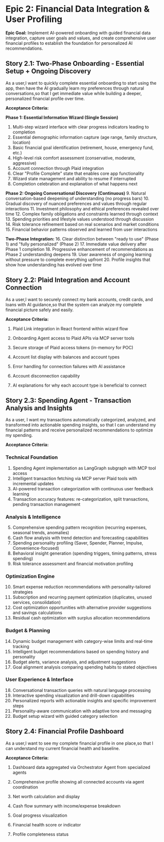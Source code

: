 # Epic 2: Financial Data Integration & User Profiling

**Epic Goal:** Implement AI-powered onboarding with guided financial data integration, capture user goals and values, and create comprehensive user financial profiles to establish the foundation for personalized AI recommendations.

## Story 2.1: Two-Phase Onboarding - Essential Setup + Ongoing Discovery

As a user,I want to quickly complete essential onboarding to start using the app, then have the AI gradually learn my preferences through natural conversations,so that I get immediate value while building a deeper, personalized financial profile over time.

**Acceptance Criteria:**

**Phase 1: Essential Information Wizard (Single Session)**
1.  Multi-step wizard interface with clear progress indicators leading to completion
2.  Essential demographic information capture (age range, family structure, location)
3.  Basic financial goal identification (retirement, house, emergency fund, etc.)
4.  High-level risk comfort assessment (conservative, moderate, aggressive)
5.  Account connection through Plaid integration
6.  Clear "Profile Complete" state that enables core app functionality
7.  Wizard state management and ability to resume if interrupted
8.  Completion celebration and explanation of what happens next

**Phase 2: Ongoing Conversational Discovery (Continuous)**
9.  Natural conversation-based deepening of understanding (no progress bars)
10. Gradual discovery of nuanced preferences and values through regular interactions
11. Investment philosophy and ethical preferences revealed over time
12. Complex family obligations and constraints learned through context
13. Spending priorities and lifestyle values understood through discussion
14. Risk tolerance refinement based on real scenarios and market conditions
15. Financial behavior patterns observed and learned from user interactions

**Two-Phase Integration:**
16. Clear distinction between "ready to use" (Phase 1) and "fully personalized" (Phase 2)
17. Immediate value delivery after Phase 1 completion
18. Progressive enhancement of recommendations as Phase 2 understanding deepens
19. User awareness of ongoing learning without pressure to complete everything upfront
20. Profile insights that show how understanding has evolved over time
    

## Story 2.2: Plaid Integration and Account Connection

As a user,I want to securely connect my bank accounts, credit cards, and loans with AI guidance,so that the system can analyze my complete financial picture safely and easily.

**Acceptance Criteria:**

1.  Plaid Link integration in React frontend within wizard flow
    
2.  Onboarding Agent access to Plaid APIs via MCP server tools
    
3.  Secure storage of Plaid access tokens (in-memory for POC)
    
4.  Account list display with balances and account types
    
5.  Error handling for connection failures with AI assistance
    
6.  Account disconnection capability
    
7.  AI explanations for why each account type is beneficial to connect
    

## Story 2.3: Spending Agent - Transaction Analysis and Insights

As a user, I want my transactions automatically categorized, analyzed, and transformed into actionable spending insights, so that I can understand my financial patterns and receive personalized recommendations to optimize my spending.

**Acceptance Criteria:**

### Technical Foundation
1. Spending Agent implementation as LangGraph subgraph with MCP tool access
2. Intelligent transaction fetching via MCP server Plaid tools with incremental updates
3. AI-powered transaction categorization with continuous user feedback learning
4. Transaction accuracy features: re-categorization, split transactions, pending transaction management

### Analysis & Intelligence
5. Comprehensive spending pattern recognition (recurring expenses, seasonal trends, anomalies)
6. Cash flow analysis with trend detection and forecasting capabilities
7. Spending personality profiling (Saver, Spender, Planner, Impulse, Convenience-focused)
8. Behavioral insight generation (spending triggers, timing patterns, stress spending)
9. Risk tolerance assessment and financial motivation profiling

### Optimization Engine
10. Smart expense reduction recommendations with personality-tailored strategies
11. Subscription and recurring payment optimization (duplicates, unused services, consolidation)
12. Cost optimization opportunities with alternative provider suggestions and savings calculations
13. Residual cash optimization with surplus allocation recommendations

### Budget & Planning
14. Dynamic budget management with category-wise limits and real-time tracking
15. Intelligent budget recommendations based on spending history and personality
16. Budget alerts, variance analysis, and adjustment suggestions
17. Goal alignment analysis comparing spending habits to stated objectives

### User Experience & Interface
18. Conversational transaction queries with natural language processing
19. Interactive spending visualization and drill-down capabilities
20. Personalized reports with actionable insights and specific improvement steps
21. Personality-aware communication with adaptive tone and messaging
22. Budget setup wizard with guided category selection
    

## Story 2.4: Financial Profile Dashboard

As a user,I want to see my complete financial profile in one place,so that I can understand my current financial health and baseline.

**Acceptance Criteria:**

1.  Dashboard data aggregated via Orchestrator Agent from specialized agents
    
2.  Comprehensive profile showing all connected accounts via agent coordination
    
3.  Net worth calculation and display
    
4.  Cash flow summary with income/expense breakdown
    
5.  Goal progress visualization
    
6.  Financial health score or indicator
    
7.  Profile completeness status
